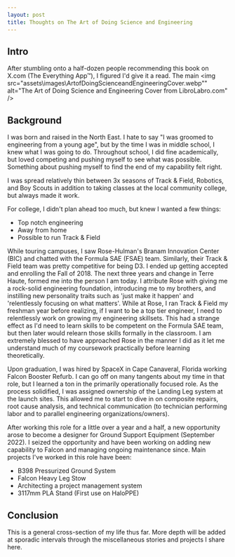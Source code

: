 ```yaml
---
layout: post
title: Thoughts on The Art of Doing Science and Engineering
---
```


## Intro
After stumbling onto a half-dozen people recommending this book on X.com (The Everything App™), I figured I'd give it a read. The main 
<img src="assets\images\ArtofDoingScienceandEngineeringCover.webp"" alt="The Art of Doing Science and Engineering Cover from LibroLabro.com" />

## Background
I was born and raised in the North East. I hate to say "I was groomed to engineering from a young age", but by the time I was in middle school, I knew what I was going to do. 
Throughout school, I did fine academically, but loved competing and pushing myself to see what was possible. 
Something about pushing myself to find the end of my capability felt right.

I was spread relatively thin between 3x seasons of Track & Field, Robotics, and Boy Scouts in addition to taking classes at the local community college, but always made it work.

For college, I didn't plan ahead too much, but knew I wanted a few things:

- Top notch engineering
- Away from home
- Possible to run Track & Field

While touring campuses, I saw Rose-Hulman's Branam Innovation Center (BIC) and chatted with the Formula SAE (FSAE) team. Similarly, their Track & Field team was pretty competitive for being D3.
I ended up getting accepted and enrolling the Fall of 2018. The next three years and change in Terre Haute, formed me into the person I am today. I attribute Rose with giving 
me a rock-solid engineering foundation, introducing me to my brothers, and instilling new personality traits such as 'just make it happen' and 'relentlessly focusing on what matters'.
While at Rose, I ran Track & Field my freshman year before realizing, if I want to be a top tier engineer, I need to relentlessly work on growing my engineering skillsets.
This had a strange effect as I'd need to learn skills to be competent on the Formula SAE team, but then later would relearn those skills formally in the classroom.
I am extremely blessed to have approached Rose in the manner I did as it let me understand much of my coursework practically before learning theoretically.

Upon graduation, I was hired by SpaceX in Cape Canaveral, Florida working Falcon Booster Refurb. I can go off on many tangents about my time in that role, but I learned a ton in the 
primarily operationally focused role. As the process solidified, I was assigned ownership of the Landing Leg system at the launch sites. This allowed me to start to dive in on composite repairs,
root cause analysis, and technical communication (to technician performing labor and to parallel engineering organizations/owners).

After working this role for a little over a year and a half, a new opportunity arose to become a designer for Ground Support Equipment (September 2022). I seized the opportunity and have been working
on adding new capability to Falcon and managing ongoing maintenance since. Main projects I've worked in this role have been:
- B398 Pressurized Ground System
- Falcon Heavy Leg Stow
- Architecting a project management system
- 3117mm PLA Stand (First use on HaloPPE)

## Conclusion
This is a general cross-section of my life thus far. More depth will be added at sporadic intervals through the miscellaneous stories and projects I share here.

